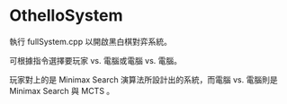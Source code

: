 # OthelloSystem

執行 fullSystem.cpp 以開啟黑白棋對弈系統。

可根據指令選擇要玩家 vs. 電腦或電腦 vs. 電腦。

玩家對上的是 Minimax Search 演算法所設計出的系統，而電腦 vs. 電腦則是 Minimax Search 與 MCTS 。
